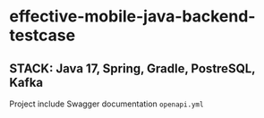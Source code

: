 # effective-mobile-java-backend-testcase
## STACK: Java 17, Spring, Gradle, PostreSQL, Kafka

Project include Swagger documentation `openapi.yml`
